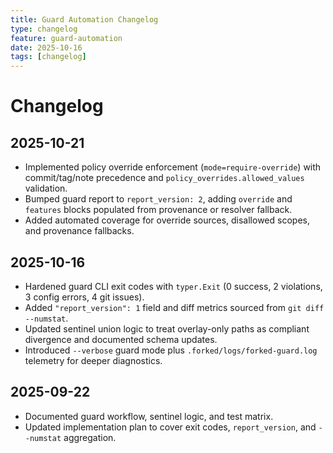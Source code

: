 ```yaml
---
title: Guard Automation Changelog
type: changelog
feature: guard-automation
date: 2025-10-16
tags: [changelog]
---
```


# Changelog

## 2025-10-21
- Implemented policy override enforcement (`mode=require-override`) with commit/tag/note precedence and `policy_overrides.allowed_values` validation.
- Bumped guard report to `report_version: 2`, adding `override` and `features` blocks populated from provenance or resolver fallback.
- Added automated coverage for override sources, disallowed scopes, and provenance fallbacks.

## 2025-10-16
- Hardened guard CLI exit codes with `typer.Exit` (0 success, 2 violations, 3 config errors, 4 git issues).
- Added `"report_version": 1` field and diff metrics sourced from `git diff --numstat`.
- Updated sentinel union logic to treat overlay-only paths as compliant divergence and documented schema updates.
- Introduced `--verbose` guard mode plus `.forked/logs/forked-guard.log` telemetry for deeper diagnostics.

## 2025-09-22
- Documented guard workflow, sentinel logic, and test matrix.
- Updated implementation plan to cover exit codes, `report_version`, and `--numstat` aggregation.
